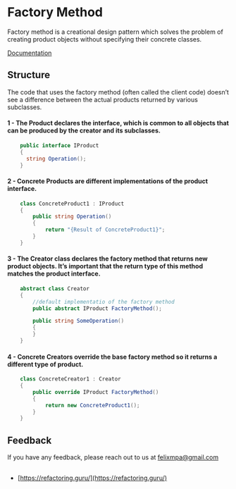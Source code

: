 ﻿# Factory Method

Factory method is a creational design pattern which solves the problem of creating product objects without
specifying their concrete classes.

[Documentation](https://refactoring.guru/design-patterns)

## Structure

The code that uses the factory method (often called the client code) doesn’t see a difference between the actual products returned by various subclasses. 

#### 1  - The Product declares the interface, which is common to all objects that can be produced by the creator and its subclasses.

```csharp
    public interface IProduct
    {
      string Operation();
    }
```

#### 2  - Concrete Products are different implementations of the product interface.

```csharp
    class ConcreteProduct1 : IProduct
    {
        public string Operation()
        {
            return "{Result of ConcreteProduct1}";
        }
    }
```

#### 3  - The Creator class declares the factory method that returns new product objects. It’s important that the return type of this method matches the product interface.

```csharp
    abstract class Creator
    {
        //default implementatio of the factory method
        public abstract IProduct FactoryMethod();

        public string SomeOperation()
        {
        }
    }  
```

#### 4  - Concrete Creators override the base factory method so it returns a different type of product.

```csharp
    class ConcreteCreator1 : Creator
    {
        public override IProduct FactoryMethod()
        {
            return new ConcreteProduct1();
        }
    } 
```
## Feedback

If you have any feedback, please reach out to us at felixmpa@gmail.com

## 

- [https://refactoring.guru/](https://refactoring.guru/)

